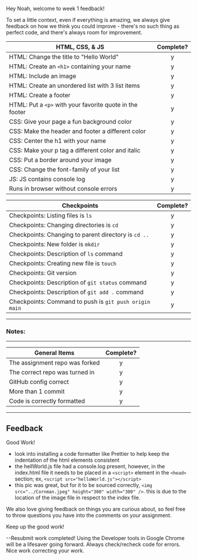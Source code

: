 Hey Noah, welcome to week 1 feedback!

To set a little context, even if everything is amazing, we always give feedback on how we think you could improve - there's no such thing as perfect code, and there's always room for improvement.

| HTML, CSS, & JS                                          | Complete? |
| -------------------------------------------------------- | :-------: |
| HTML: Change the title to "Hello World"                  |     y     |
| HTML: Create an `<h1>` containing your name              |     y     |
| HTML: Include an image                                   |     y     |
| HTML: Create an unordered list with 3 list items         |     y     |
| HTML: Create a footer                                    |     y     |
| HTML: Put a `<p>` with your favorite quote in the footer |     y     |
| CSS: Give your page a fun background color               |     y     |
| CSS: Make the header and footer a different color        |     y     |
| CSS: Center the h1 with your name                        |     y     |
| CSS: Make your p tag a different color and italic        |     y     |
| CSS: Put a border around your image                      |     y     |
| CSS: Change the font-family of your list                 |     y     |
| JS: JS contains console log                              |     y     |
| Runs in browser without console errors                   |     y     |

| Checkpoints                                            | Complete? |
| ------------------------------------------------------ | :-------: |
| Checkpoints: Listing files is `ls`                     |     y     |
| Checkpoints: Changing directories is `cd`              |     y     |
| Checkpoints: Changing to parent directory is `cd ..`   |     y     |
| Checkpoints: New folder is `mkdir`                     |     y     |
| Checkpoints: Description of `ls` command               |     y     |
| Checkpoints: Creating new file is `touch`              |     y     |
| Checkpoints: Git version                               |     y     |
| Checkpoints: Description of `git status` command       |     y     |
| Checkpoints: Description of `git add .` command        |     y     |
| Checkpoints: Command to push is `git push origin main` |     y     |

---

### Notes:

---

| General Items                  | Complete? |
| ------------------------------ | :-------: |
| The assignment repo was forked |     y     |
| The correct repo was turned in |     y     |
| GitHub config correct          |     y     |
| More than 1 commit             |     y     |
| Code is correctly formatted    |     y     |

---

## Feedback

Good Work!

- look into installing a code formatter like Prettier to help keep the indentation of the html elements consistent
- the hellWorld.js file had a console.log present, however, in the index.html file it needs to be placed in a `<script>` element in the `<head>` section; ex, `<script src="helloWorld.js"></script>`
- this pic was great, but for it to be sourced correctly, `<img src="../Cornman.jpeg" height="300" width="300" />`. this is due to the location of the image file in respect to the index file.

We also love giving feedback on things you are curious about, so feel free to throw questions you have into the comments on your assignment.

Keep up the good work!

--Resubmit work completed! Using the Developer tools in Google Chrome will be a lifesaver going forward. Always check/recheck code for errors. Nice work correcting your work.
